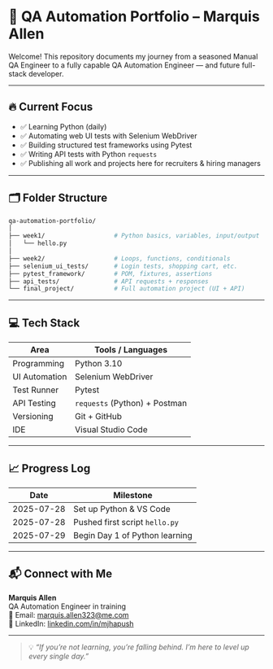 # 🧪 QA Automation Portfolio – Marquis Allen

Welcome! This repository documents my journey from a seasoned Manual QA Engineer to a fully capable QA Automation Engineer — and future full-stack developer.

---

## 🔥 Current Focus

- ✅ Learning Python (daily)
- ✅ Automating web UI tests with Selenium WebDriver
- ✅ Building structured test frameworks using Pytest
- ✅ Writing API tests with Python `requests`
- ✅ Publishing all work and projects here for recruiters & hiring managers

---

## 🗂️ Folder Structure

```bash
qa-automation-portfolio/
│
├── week1/                   # Python basics, variables, input/output
│   └── hello.py
│
├── week2/                   # Loops, functions, conditionals
├── selenium_ui_tests/       # Login tests, shopping cart, etc.
├── pytest_framework/        # POM, fixtures, assertions
├── api_tests/               # API requests + responses
└── final_project/           # Full automation project (UI + API)
```

---

## 💻 Tech Stack

| Area          | Tools / Languages               |
|---------------|---------------------------------|
| Programming   | Python 3.10                     |
| UI Automation | Selenium WebDriver             |
| Test Runner   | Pytest                          |
| API Testing   | `requests` (Python) + Postman   |
| Versioning    | Git + GitHub                    |
| IDE           | Visual Studio Code              |

---

## 📈 Progress Log

| Date       | Milestone                      |
|------------|--------------------------------|
| 2025-07-28 | Set up Python & VS Code        |
| 2025-07-28 | Pushed first script `hello.py` |
| 2025-07-29 | Begin Day 1 of Python learning |

---

## 📬 Connect with Me

**Marquis Allen**  
QA Automation Engineer in training  
📧 Email: marquis.allen323@me.com  
🔗 LinkedIn: [linkedin.com/in/mjhapush](https://www.linkedin.com/in/mjhapush/)

---

> 💡 *“If you’re not learning, you’re falling behind. I’m here to level up every single day.”*
